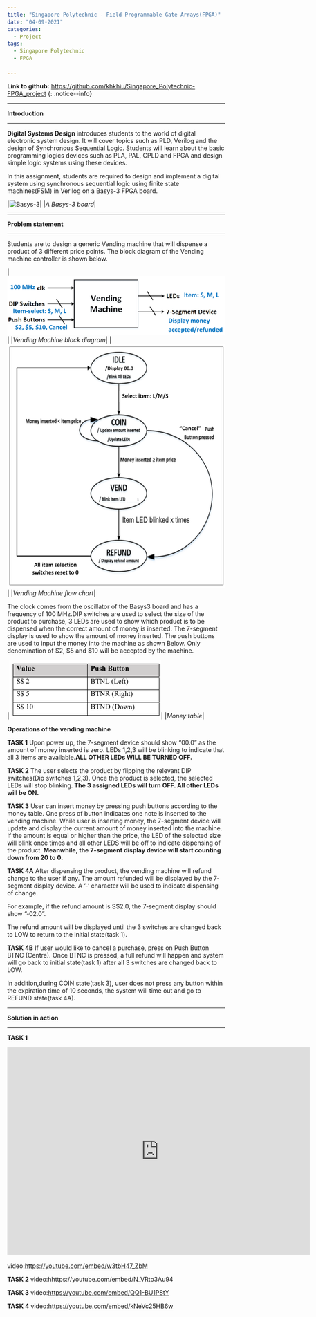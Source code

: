 ```yaml
---
title: "Singapore Polytechnic - Field Programmable Gate Arrays(FPGA)"
date: "04-09-2021"
categories:
  - Project
tags:
  - Singapore Polytechnic
  - FPGA
 
---
```


**Link to github:**
https://github.com/khkhiu/Singapore_Polytechnic-FPGA_project
{: .notice--info}

***

<strong>Introduction</strong>

***
<strong>Digital Systems Design </strong>introduces students to the world of digital electronic system design. It will cover topics such as PLD, Verilog and the design of Synchronous Sequential Logic. Students will learn about the basic programming logics devices such as PLA, PAL, CPLD and FPGA and design simple logic systems using these devices.

In this assignment, students are required to design and implement a digital system using synchronous sequential logic using finite state machines(FSM) in Verilog on a Basys-3 FPGA board.

|![Basys-3](/assets/images/SP-FPGA/Basys-3.jpg)|
|<em>A Basys-3 board</em>|

***

<strong>Problem statement</strong>

***
Students are to design a generic Vending machine that will dispense a product of 3 different price points. The block diagram of the Vending machine controller is shown below.

|![BlockDiagram](/assets/images/SP-FPGA/BlockDiagram.png)|
|<em>Vending Machine block diagram</em>|
|![FlowChart](/assets/images/SP-FPGA/FlowChart.png)|
|<em>Vending Machine flow chart</em>|

The clock comes from the oscillator of the Basys3 board and has a frequency of 100 MHz.DIP switches are used to select the size of the product to purchase, 3 LEDs are used to show which product is to be dispensed when the correct amount of money is inserted. The 7-segment display is used to show the amount of money inserted. The push buttons are used to input the money into the machine as shown Below. Only denomination of $2, $5 and $10 will be accepted by the machine.

|![MoneyTable](/assets/images/SP-FPGA/MoneyTable.png)|
|<em>Money table</em>|

<strong>Operations of the vending machine</strong>

<strong>TASK 1</strong>
Upon power up, the 7-segment device should show “00.0” as the amount of money inserted is zero. LEDs 1,2,3 will be blinking to indicate that all 3 items are available.<strong>ALL OTHER LEDs WILL BE TURNED OFF.</strong>

<strong>TASK 2</strong>
The user selects the product by flipping the relevant DIP switches(Dip switches 1,2,3). Once the product is selected, the selected LEDs will stop blinking.<strong> The 3 assigned LEDs will turn OFF. All other LEDs will be ON.</strong>

<strong>TASK 3</strong>
User can insert money by pressing push buttons according to the money table. One press of button indicates one note is inserted to the vending machine. While user is inserting money, the 7-segment device will update and display the current amount of money inserted into the machine. If the amount is equal or higher than the price, the LED of the selected size will blink once times and all other LEDS will be off to indicate dispensing of the product.<strong> Meanwhile, the 7-segment display device will start counting down from 20 to 0.</strong>

<strong>TASK 4A</strong>
After dispensing the product, the vending machine will refund change to the user if any. The amount refunded will be displayed by the 7‐segment display device. A ‘‐’ character will be used to indicate dispensing of change.

For example, if the refund amount is S$2.0, the 7‐segment display should show “‐02.0”.

The refund amount will be displayed until the 3 switches are changed back to LOW to return to the initial state(task 1).

<strong>TASK 4B</strong>
If user would like to cancel a purchase, press on Push Button BTNC (Centre). Once
BTNC is pressed, a full refund will happen and system will go back to initial state(task 1) after all 3 switches are changed back to LOW.

In addition,during COIN state(task 3), user does not press any button within the expiration time of 10 seconds, the system will time out and go to REFUND state(task 4A).

***

<strong>Solution in action</strong>

***
<strong>TASK 1</strong>

<div class="embed-container">
  <iframe
      src="https://youtube.com/embed/w3tbH47_ZbM"
      width="700"
      height="480"
      frameborder="0"
      allowfullscreen="">
  </iframe>
</div>


video:https://youtube.com/embed/w3tbH47_ZbM

<strong>TASK 2</strong>
video:hhttps://youtube.com/embed/N_VRto3Au94

<strong>TASK 3</strong>
video:https://youtube.com/embed/QQ1-BU1P8tY

<strong>TASK 4</strong>
video:https://youtube.com/embed/kNeVc25HB6w
